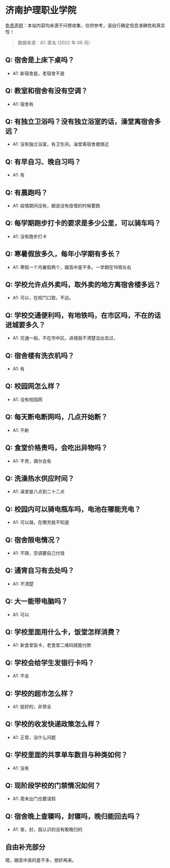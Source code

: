 # 济南护理职业学院

[免责声明](https://colleges.chat/#_3)：本站内容均来源于问卷收集，仅供参考，请自行确定信息准确性和真实性！

> 数据来源：A1: 匿名 (2022 年 06 月)

## Q: 宿舍是上床下桌吗？

- A1: 新宿舍是，老宿舍不是

## Q: 教室和宿舍有没有空调？

- A1: 宿舍有

## Q: 有独立卫浴吗？没有独立浴室的话，澡堂离宿舍多远？

- A1: 没有独立浴室，有卫生间，澡堂离宿舍楼很近

## Q: 有早自习、晚自习吗？

- A1: 有

## Q: 有晨跑吗？

- A1: 疫情期间没有，据说没有疫情的时候要跑

## Q: 每学期跑步打卡的要求是多少公里，可以骑车吗？

- A1: 没有跑步打卡

## Q: 寒暑假放多久，每年小学期有多长？

- A1: 寒假一个月暑假两个，跟高中差不多。一学期在19周左右

## Q: 学校允许点外卖吗，取外卖的地方离宿舍楼多远？

- A1: 可以，在校门口取，不远。

## Q: 学校交通便利吗，有地铁吗，在市区吗，不在的话进城要多久？

- A1: 交通一般，不在市中区。进城我不清楚没出去过，

## Q: 宿舍楼有洗衣机吗？

- A1: 有

## Q: 校园网怎么样？

- A1: 没有校园网

## Q: 每天断电断网吗，几点开始断？

- A1: 不断

## Q: 食堂价格贵吗，会吃出异物吗？

- A1: 不贵，偶尔会有

## Q: 洗澡热水供应时间？

- A1: 澡堂是八点到二十二点

## Q: 校园内可以骑电瓶车吗，电池在哪能充电？

- A1: 可以骑，在哪充我不知道

## Q: 宿舍限电情况？

- A1: 不限，空调要自己付钱

## Q: 通宵自习有去处吗？

- A1: 不清楚

## Q: 大一能带电脑吗？

- A1: 可以

## Q: 学校里面用什么卡，饭堂怎样消费？

- A1: 新食堂饭卡，老食堂二维码就能付款

## Q: 学校会给学生发银行卡吗？

- A1: 不会

## Q: 学校的超市怎么样？

- A1: 挺好的，非常全

## Q: 学校的收发快递政策怎么样？

- A1: 正常，没什么问题

## Q: 学校里面的共享单车数目与种类如何？

- A1: 没有

## Q: 现阶段学校的门禁情况如何？

- A1: 周末出门也要请假

## Q: 宿舍晚上查寝吗，封寝吗，晚归能回去吗？

- A1: 查，封，我认识的没有敢晚归的

## 自由补充部分

嗯，跟高中真的差不多，想好再来。